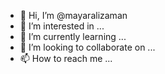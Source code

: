 - 👋 Hi, I’m @mayaralizaman
- 👀 I’m interested in ...
- 🌱 I’m currently learning ...
- 💞️ I’m looking to collaborate on ...
- 📫 How to reach me ...

<!---
mayaralizaman/mayaralizaman is a ✨ special ✨ repository because its `README.md` (this file) appears on your GitHub profile.
You can click the Preview link to take a look at your changes.
--->
